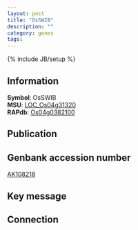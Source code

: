```yaml
---
layout: post
title: "OsSWIB"
description: ""
category: genes
tags: 
---
```

{% include JB/setup %}

## Information
__Symbol__: OsSWIB  
__MSU__: [LOC_Os04g31320](http://rice.plantbiology.msu.edu/cgi-bin/ORF_infopage.cgi?orf=LOC_Os04g31320)  
__RAPdb__: [Os04g0382100](http://rapdb.dna.affrc.go.jp/viewer/gbrowse_details/irgsp1?name=Os04g0382100)  

## Publication

## Genbank accession number
[AK108218](http://www.ncbi.nlm.nih.gov/nuccore/AK108218)

## Key message

## Connection


